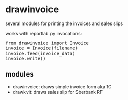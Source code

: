 drawinvoice
===========

several modules for printing the invoices and sales slips

works with reportlab.py
invocations:
<pre>from drawinvoice import Invoice
invoice = Invoice(filename)
invoice.feed(invoice_data)
invoice.write()</pre>

modules
-------
+ drawinvoice: draws simple invoice form aka 1C
+ drawkvit: draws sales slip for Sberbank RF

